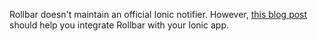 Rollbar doesn't maintain an official Ionic notifier. However, [this blog post](https://rollbar.com/blog/rollbar-integration-for-ionic/) should help you integrate Rollbar with your Ionic app.
